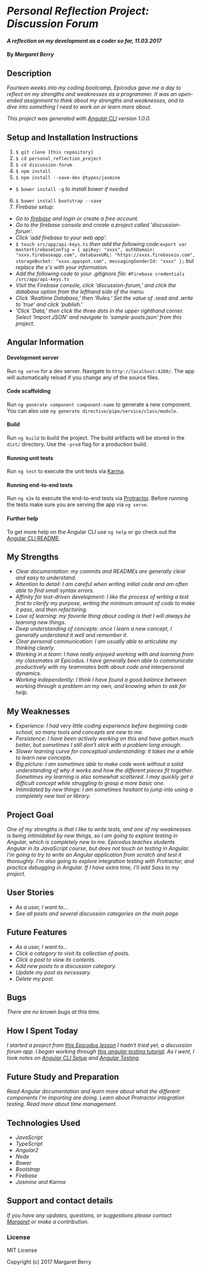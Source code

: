 # _Personal Reflection Project: Discussion Forum_

#### _A reflection on my development as a coder so far, 11.03.2017_

#### By _Margaret Berry_

## Description
_Fourteen weeks into my coding bootcamp, Epicodus gave me a day to reflect on my strengths and weaknesses as a programmer. It was an open-ended assignment to think about my strengths and weaknesses, and to dive into something I need to work on or learn more about._

_This project was generated with [Angular CLI](https://github.com/angular/angular-cli) version 1.0.0._

## Setup and Installation Instructions
1. `$ git clone [this repository]`
2. `$ cd personal_reflection_project`
3. `$ cd discussion-forum`
4. `$ npm install`
5. `$ npm install --save-dev @types/jasmine`
  * `$ bower install -g` _to install bower if needed_
6. `$ bower install bootstrap --save`
7. _Firebase setup:_
* _Go to [firebase](https://firebase.google.com/) and login or create a free account._
* _Go to the firebase console and create a project called 'discussion-forum'._
* _Click 'add firebase to your web app'._
* `$ touch src/app/api-keys.ts` _then add the following code:_`export var masterFirebaseConfig = { apiKey: "xxxx", authDomain: "xxxx.firebaseapp.com", databaseURL: "https://xxxx.firebaseio.com", storageBucket: "xxxx.appspot.com", messagingSenderId: "xxxx" };` _but replace the x's with your information._
* _Add the following code to your .gitignore file:_ `#Firebase credentials /src/app/api-keys.ts `
* _Visit the Firebase console, click 'discussion-forum,' and click the database option from the lefthand side of the menu._
* _Click 'Realtime Database,' then 'Rules.' Set the value of .read and .write to 'true' and click 'publish.'_
* _'Click 'Data,' then click the three dots in the upper righthand corner. Select 'Import JSON' and navigate to 'sample-posts.json' from this project._

## Angular Information

#### Development server
Run `ng serve` for a dev server. Navigate to `http://localhost:4200/`. The app will automatically reload if you change any of the source files.
#### Code scaffolding
Run `ng generate component component-name` to generate a new component. You can also use `ng generate directive/pipe/service/class/module`.
#### Build
Run `ng build` to build the project. The build artifacts will be stored in the `dist/` directory. Use the `-prod` flag for a production build.
#### Running unit tests
Run `ng test` to execute the unit tests via [Karma](https://karma-runner.github.io).
#### Running end-to-end tests
Run `ng e2e` to execute the end-to-end tests via [Protractor](http://www.protractortest.org/).
Before running the tests make sure you are serving the app via `ng serve`.
#### Further help
To get more help on the Angular CLI use `ng help` or go check out the [Angular CLI README](https://github.com/angular/angular-cli/blob/master/README.md).

## My Strengths
* _Clear documentation: my commits and READMEs are generally clear and easy to understand._
* _Attention to detail: I am careful when writing initial code and am often able to find small syntax errors._
* _Affinity for test-driven development: I like the process of writing a test first to clarify my purpose, writing the minimum amount of code to make it pass, and then refactoring._
* _Love of learning: my favorite thing about coding is that I will always be learning new things._
* _Deep understanding of concepts: once I learn a new concept, I generally understand it well and remember it._
* _Clear personal communication: I am usually able to articulate my thinking clearly._
* _Working in a team: I have really enjoyed working with and learning from my classmates at Epicodus. I have generally been able to communicate productively with my teammates both about code and interpersonal dynamics._
* _Working independently: I think I have found a good balance between working through a problem on my own, and knowing when to ask for help._

## My Weaknesses
* _Experience: I had very little coding experience before beginning code school, so many tools and concepts are new to me._
* _Persistence: I have been actively working on this and have gotten much better, but sometimes I still don't stick with a problem long enough._
* _Slower learning curve for conceptual understanding: it takes me a while to learn new concepts._
* _Big picture: I am sometimes able to make code work without a solid understanding of why it works and how the different pieces fit together. Sometimes my learning is also somewhat scattered. I may quickly get a difficult concept while struggling to grasp a more basic one._
* _Intimidated by new things: I am sometimes hesitant to jump into using a completely new tool or library._

## Project Goal
_One of my strengths is that I like to write tests, and one of my weaknesses is being intimidated by new things, so I am going to explore testing in Angular, which is completely new to me. Epicodus teaches students Angular in its JavaScript course, but does not touch on testing in Angular. I'm going to try to write an Angular application from scratch and test it thoroughly. I'm also going to explore integration testing with Protractor, and practice debugging in Angular. If I have extra time, I'll add Sass to my project._

## User Stories
* _As a user, I want to..._
* _See all posts and several discussion categories on the main page._

## Future Features
* _As a user, I want to..._
* _Click a category to visit its collection of posts._
* _Click a post to view its contents._
* _Add new posts to a discussion category._
* _Update my post as necessary._
* _Delete my post._

## Bugs
_There are no known bugs at this time._

## How I Spent Today
_I started a project from [this Epicodus lesson](https://www.learnhowtoprogram.com/javascript/angular-extended/online-store-discussion-forum-craigslist) I hadn't tried yet, a discussion forum app._
_I began working through [this angular testing tutorial](https://angular.io/guide/testing)._
_As I went, I took notes on [Angular CLI Setup](https://www.evernote.com/shard/s148/sh/a3f7b207-5749-4fc4-9164-c1e790a94b27/f261f4f83a6e8c9097b502a394a027bc) and [Angular Testing](https://www.evernote.com/shard/s148/sh/c61c49bc-7ac3-4493-9cc4-17c4906ad991/0987cfc7c0271ff071b9f16c98b80567)._

## Future Study and Preparation
_Read Angular documentation and learn more about what the different components I'm importing are doing._
_Learn about Protractor integration testing._
_Read more about time management._

## Technologies Used
* _JavaScript_
* _TypeScript_
* _Angular2_
* _Node_
* _Bower_
* _Bootstrap_
* _Firebase_
* _Jasmine and Karma_

## Support and contact details

_If you have any updates, questions, or suggestions please contact [Margaret] or make a contribution._

[Margaret]: mailto:margaretshelaghmcgovern@gmail.com

### License

MIT License

Copyright (c) 2017 Margaret Berry
